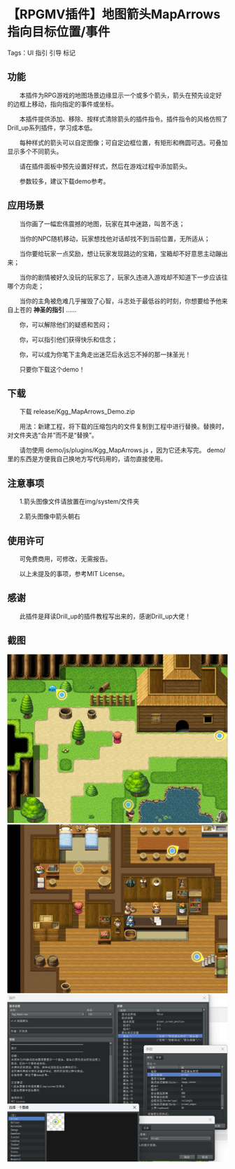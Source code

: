 # 【RPGMV插件】地图箭头MapArrows 指向目标位置/事件

Tags：UI 指引 引导 标记

## 功能

　　本插件为RPG游戏的地图场景边缘显示一个或多个箭头，箭头在预先设定好的边框上移动，指向指定的事件或坐标。

　　本插件提供添加、移除、按样式清除箭头的插件指令。插件指令的风格仿照了Drill_up系列插件，学习成本低。

　　每种样式的箭头可以自定图像；可自定边框位置，有矩形和椭圆可选。可叠加显示多个不同箭头。

　　请在插件面板中预先设置好样式，然后在游戏过程中添加箭头。

　　参数较多，建议下载demo参考。

## 应用场景

　　当你画了一幅宏伟震撼的地图，玩家在其中迷路，叫苦不迭；

　　当你的NPC随机移动，玩家想找他对话却找不到当前位置，无所适从；

　　当你要给玩家一点奖励，想让玩家发现路边的宝箱，宝箱却不好意思主动蹦出来；

　　当你的剧情被好久没玩的玩家忘了，玩家久违进入游戏却不知道下一步应该往哪个方向走；

　　当你的主角被危难几乎摧毁了心智，斗志处于最低谷的时刻，你想要给予他来自上苍的 **神圣的指引** ......

　　你，可以解除他们的疑惑和苦闷；

　　你，可以指引他们获得快乐和信念；

　　你，可以成为你笔下主角走出迷茫后永远忘不掉的那一抹圣光！

　　只要你下载这个demo！

## 下载

　　下载 release/Kgg_MapArrows_Demo.zip

　　用法：新建工程，将下载的压缩包内的文件复制到工程中进行替换。替换时，对文件夹选“合并”而不是“替换”。

　　请勿使用 demo/js/plugins/Kgg_MapArrows.js ，因为它还未写完。 demo/ 里的东西是方便我自己换地方写代码用的，请勿直接使用。

## 注意事项

　　1.箭头图像文件请放置在img/system/文件夹

　　2.箭头图像中箭头朝右

## 使用许可

　　可免费商用，可修改，无需报告。

　　以上未提及的事项，参考MIT License。

## 感谢

　　此插件是拜读Drill_up的插件教程写出来的，感谢Drill_up大佬！

## 截图

![本地路径](.\\README\\地图箭头插件3.png "demo_野外")
![本地路径](.\\README\\地图箭头插件2.png "demo_旅馆")
![本地路径](.\\README\\地图箭头插件1.png "插件设置")

